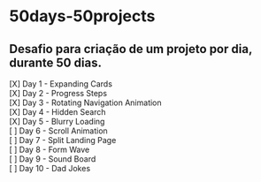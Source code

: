 # 50days-50projects
## Desafio para criação de um projeto por dia, durante 50 dias.

[X] Day 1 - Expanding Cards  
[X] Day 2 - Progress Steps  
[X] Day 3 - Rotating Navigation Animation  
[X] Day 4 - Hidden Search  
[X] Day 5 - Blurry Loading  
[ ] Day 6 - Scroll Animation  
[ ] Day 7 - Split Landing Page  
[ ] Day 8 - Form Wave  
[ ] Day 9 - Sound Board  
[ ] Day 10 - Dad Jokes  